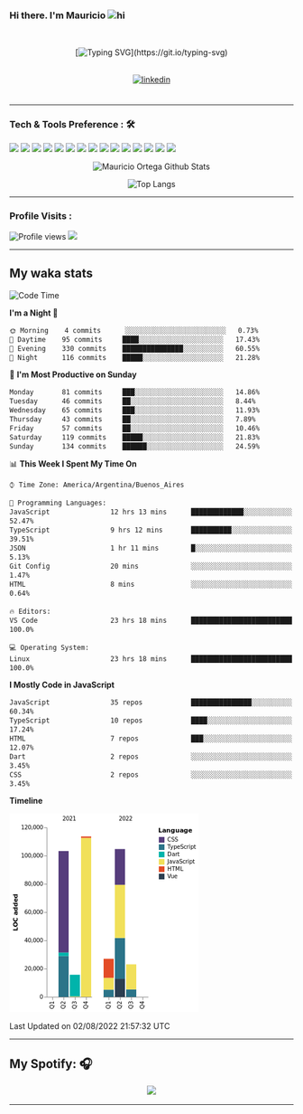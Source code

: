 ### Hi there. I'm Mauricio <img src="https://user-images.githubusercontent.com/1303154/88677602-1635ba80-d120-11ea-84d8-d263ba5fc3c0.gif" width="28px" alt="hi">
<br /> 

<div align="center">
  
[![Typing SVG](https://readme-typing-svg.herokuapp.com?size=25&duration=7000&center=true&vCenter=true&width=650&height=40&lines=WELCOME!;My+name+is+Mauricio+Ortega...;I+am+a+Front-End+Developer...;I+hope+you+find+what+you+are+looking+for...;You+have+my+contact+information...;MAY+THE+FORCE+BE+WITH+YOU...)](https://git.io/typing-svg)

</div>
  
<br />

<div align="center">
  
<a href="https://www.linkedin.com/in/mauricio-sebasti%C3%A1n-ortega-71b43788/" target="_blank">
<img src=https://img.shields.io/badge/linkedin-%231E77B5.svg?&style=for-the-badge&logo=linkedin&logoColor=white alt=linkedin style="margin-bottom: 5px;" />
</a>
  
</div>

<br />



<!--
**Nekzus/Nekzus** is a ✨ _special_ ✨ repository because its `README.md` (this file) appears on your GitHub profile.

Here are some ideas to get you started:

- 🔭 I’m currently working on ...
- 🌱 I’m currently learning ...
- 👯 I’m looking to collaborate on ...
- 🤔 I’m looking for help with ...
- 💬 Ask me about ...
- 📫 How to reach me: ...
- 😄 Pronouns: ...
- ⚡ Fun fact: ...
-->

---

### Tech & Tools Preference : 🛠

<img src = "https://img.shields.io/badge/-HTML5-E34F26?style=flat&logo=html5&logoColor=white"> <img src = "https://img.shields.io/badge/-CSS3-1572B6?style=flat&logo=css3&logoColor=white">
<img src="https://img.shields.io/badge/-Sass-cc6699?style=flat&logo=sass&logoColor=ffffff">
<img src="https://img.shields.io/badge/-Bootstrap-563D7C?style=flat&logo=bootstrap&logoColor=white">
<img src="https://img.shields.io/badge/-JavaScript-eed718?style=flat&logo=javascript&logoColor=ffffff">
<img src="https://img.shields.io/badge/-React-000000?style=flat&logo=react&logoColor=00c8ff">
<img src="https://img.shields.io/badge/-Next-000000?style=flat&logo=nextdotjs&logoColor=white">
<img src="http://img.shields.io/badge/-Vue-black?style=flat&logo=vuedotjs&logoColor=4FC08D">
<img src="http://img.shields.io/badge/-Flutter-black?style=flat&logo=flutter&logoColor=02569B">
<img src="https://img.shields.io/badge/-Node.js-3C873A?style=flat&logo=Node.js&logoColor=white">
<img src="http://img.shields.io/badge/-Git-F1502F?style=flat&logo=git&logoColor=FFFFFF">
<img src="http://img.shields.io/badge/-Github-000000?style=flat&logo=github&logoColor=FFFFFF">
<img src="https://img.shields.io/badge/-Firebase-FFA611?style=flat&logo=firebase&logoColor=FFFFFF">
<img src="http://img.shields.io/badge/-Vercel-black?style=flat&logo=vercel&logoColor=white">
<img src="http://img.shields.io/badge/-VS%20Code-007ACC?style=flat&logo=visual%20studio%20code&logoColor=white">


<div align="center">
  
![Mauricio Ortega Github Stats](https://github-readme-stats.vercel.app/api?username=Nekzus&show_icons=true&title_color=fff&icon_color=79ff97&text_color=9f9f9f&bg_color=151515)

![Top Langs](https://github-readme-stats.vercel.app/api/top-langs/?username=Nekzus&hide=css,html,less&layout=compact&title_color=fff&icon_color=79ff97&text_color=9f9f9f&bg_color=151515)

</div>
  
---

### Profile Visits :
  
![Profile views](https://gpvc.arturio.dev/Nekzus)  <img src="https://img.shields.io/github/followers/Nekzus?label=Follow" style=" float:left, margin-right:10px" />

---


## My waka stats
<!--START_SECTION:waka-->
![Code Time](http://img.shields.io/badge/Code%20Time-1%2C103%20hrs%209%20mins-blue)

**I'm a Night 🦉** 

```text
🌞 Morning    4 commits      ░░░░░░░░░░░░░░░░░░░░░░░░░   0.73% 
🌆 Daytime    95 commits     ████░░░░░░░░░░░░░░░░░░░░░   17.43% 
🌃 Evening    330 commits    ███████████████░░░░░░░░░░   60.55% 
🌙 Night      116 commits    █████░░░░░░░░░░░░░░░░░░░░   21.28%

```
📅 **I'm Most Productive on Sunday** 

```text
Monday       81 commits     ███░░░░░░░░░░░░░░░░░░░░░░   14.86% 
Tuesday      46 commits     ██░░░░░░░░░░░░░░░░░░░░░░░   8.44% 
Wednesday    65 commits     ███░░░░░░░░░░░░░░░░░░░░░░   11.93% 
Thursday     43 commits     ██░░░░░░░░░░░░░░░░░░░░░░░   7.89% 
Friday       57 commits     ██░░░░░░░░░░░░░░░░░░░░░░░   10.46% 
Saturday     119 commits    █████░░░░░░░░░░░░░░░░░░░░   21.83% 
Sunday       134 commits    ██████░░░░░░░░░░░░░░░░░░░   24.59%

```


📊 **This Week I Spent My Time On** 

```text
⌚︎ Time Zone: America/Argentina/Buenos_Aires

💬 Programming Languages: 
JavaScript               12 hrs 13 mins      █████████████░░░░░░░░░░░░   52.47% 
TypeScript               9 hrs 12 mins       ██████████░░░░░░░░░░░░░░░   39.51% 
JSON                     1 hr 11 mins        █░░░░░░░░░░░░░░░░░░░░░░░░   5.13% 
Git Config               20 mins             ░░░░░░░░░░░░░░░░░░░░░░░░░   1.47% 
HTML                     8 mins              ░░░░░░░░░░░░░░░░░░░░░░░░░   0.64%

🔥 Editors: 
VS Code                  23 hrs 18 mins      █████████████████████████   100.0%

💻 Operating System: 
Linux                    23 hrs 18 mins      █████████████████████████   100.0%

```

**I Mostly Code in JavaScript** 

```text
JavaScript               35 repos            ███████████████░░░░░░░░░░   60.34% 
TypeScript               10 repos            ████░░░░░░░░░░░░░░░░░░░░░   17.24% 
HTML                     7 repos             ███░░░░░░░░░░░░░░░░░░░░░░   12.07% 
Dart                     2 repos             ░░░░░░░░░░░░░░░░░░░░░░░░░   3.45% 
CSS                      2 repos             ░░░░░░░░░░░░░░░░░░░░░░░░░   3.45%

```


**Timeline**

![Chart not found](https://raw.githubusercontent.com/Nekzus/Nekzus/main/charts/bar_graph.png) 


 Last Updated on 02/08/2022 21:57:32 UTC
<!--END_SECTION:waka-->

---
## My Spotify: 🎧

<div align="center"><img src="https://spotify-github-profile.vercel.app/api/view?uid=11169970531&cover_image=true&theme=default" /></div>

---
